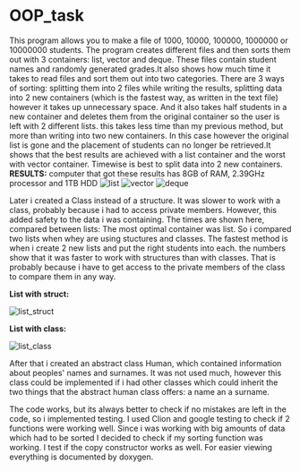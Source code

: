 # OOP_task
This program allows you to make a file of 1000, 10000, 100000, 1000000 or 10000000 students. The program creates different
files and then sorts them out with 3 containers: list, vector and deque. These files contain student names and randomly generated grades.It also shows how much time it takes to read files and sort them out into two categories. There are 3 ways of sorting: splitting them into 2 files while writing the results, splitting data into 2 new containers (which is the fastest way, as written in the text file) however it takes up unnecessary space. And it also takes half students in a new container and deletes them from the original container so the user is left with 2 different lists. this takes less time than my previous method, but more than writing into two new containers. In this case however the original list is gone and the placement of students can no longer be retrieved.It shows that the best results are achieved with a list container and the worst with vector container.
Timewise is best to split data into 2 new containers.
**RESULTS:**
computer that got these results has 8GB of RAM, 2.39GHz processor and 1TB HDD
![list](https://user-images.githubusercontent.com/60934852/80563900-1b864a80-89f5-11ea-8a3b-a1fe1ca01f39.jpg)
![vector](https://user-images.githubusercontent.com/60934852/80563909-1e813b00-89f5-11ea-8962-c6b03463fa14.jpg)
![deque](https://user-images.githubusercontent.com/60934852/80564096-8df72a80-89f5-11ea-8c51-c2fcecfde8f2.jpg)

Later i created a Class instead of a structure. It was slower to work with a class, probably because i had to access private members. However, this added safety to the data i was containing. The times are shown here, compared between lists:
The most optimal container was list. So i compared two lists when whey are using stuctures and classes. The fastest method is when i create 2 new lists and put the right students into each. the numbers show that it was faster to work with structures than with classes. That is probably because i have to get access to the private members of the class to compare them in any way.

**List with struct:**

![list_struct](https://user-images.githubusercontent.com/60934852/80228572-ddd19c80-8657-11ea-882a-370a11f3c08d.png)

**List with class:**

![list_class](https://user-images.githubusercontent.com/60934852/80228596-e629d780-8657-11ea-8299-c1e1f5406382.png)

After that i created an abstract class Human, which contained information about peoples' names and surnames. It was not used much, however this class could be implemented if i had other classes which could inherit the two things that the abstract human class offers: a name an a surname.

The code works, but its always better to check if no mistakes are left in the code, so i implemented testing. I used Clion and google testing to check if 2 functions were working well. Since i was working with big amounts of data which had to be sorted I decided to check if my sorting function was working. I test if the copy constructor works as well. For easier viewing everything is documented by doxygen.





